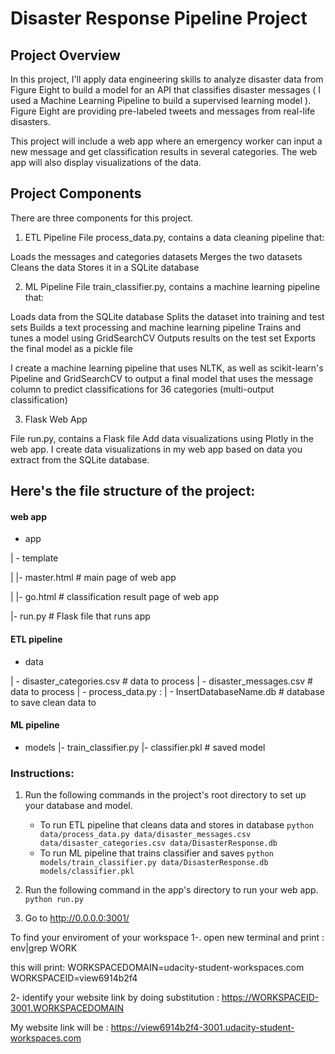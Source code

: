 # Disaster Response Pipeline Project

## Project Overview
In this project, I'll apply data engineering skills to analyze disaster data from Figure Eight to build a model for an API that classifies disaster messages ( I used a Machine Learning Pipeline to build a supervised learning model ).
Figure Eight are providing pre-labeled tweets and messages from real-life disasters. 

This project will include a web app where an emergency worker can input a new message and get classification results in several categories. The web app will also display visualizations of the data. 


## Project Components
There are three components for this project.

1. ETL Pipeline
File  process_data.py, contains a data cleaning pipeline that:

Loads the messages and categories datasets
Merges the two datasets
Cleans the data
Stores it in a SQLite database

2. ML Pipeline
File train_classifier.py, contains a machine learning pipeline that:

Loads data from the SQLite database
Splits the dataset into training and test sets
Builds a text processing and machine learning pipeline
Trains and tunes a model using GridSearchCV
Outputs results on the test set
Exports the final model as a pickle file

I create a machine learning pipeline that uses NLTK, as well as scikit-learn's Pipeline and GridSearchCV to output a final model that uses the message column to predict classifications for 36 categories (multi-output classification)

3. Flask Web App

File run.py, contains a Flask file
Add data visualizations using Plotly in the web app. 
I create data visualizations in my web app based on data you extract from the SQLite database.


## Here's the file structure of the project:

#### web app
- app

| - template

| |- master.html  # main page of web app

| |- go.html  # classification result page of web app

|- run.py  # Flask file that runs app

#### ETL pipeline
- data

| - disaster_categories.csv  # data to process 
| - disaster_messages.csv  # data to process
| - process_data.py : 
| - InsertDatabaseName.db   # database to save clean data to

#### ML pipeline
- models
|- train_classifier.py
|- classifier.pkl  # saved model 


### Instructions:
1. Run the following commands in the project's root directory to set up your database and model.

    - To run ETL pipeline that cleans data and stores in database
        `python data/process_data.py data/disaster_messages.csv data/disaster_categories.csv data/DisasterResponse.db`
    - To run ML pipeline that trains classifier and saves
        `python models/train_classifier.py data/DisasterResponse.db models/classifier.pkl`

2. Run the following command in the app's directory to run your web app.
    `python run.py`

3. Go to http://0.0.0.0:3001/

To find your enviroment of your workspace
1-. open new terminal and print :
env|grep WORK

  this will print:
  WORKSPACEDOMAIN=udacity-student-workspaces.com
  WORKSPACEID=view6914b2f4

2- identify your website link by doing substitution :
https://WORKSPACEID-3001.WORKSPACEDOMAIN

My website link will be : https://view6914b2f4-3001.udacity-student-workspaces.com
